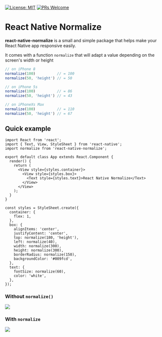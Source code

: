 [![License: MIT](https://img.shields.io/badge/License-MIT-blue.svg)](https://opensource.org/licenses/MIT)
[![PRs Welcome](https://img.shields.io/badge/PRs-welcome-brightgreen.svg)](./CONTRIBUTING.md)

# React Native Normalize

**react-native-normalize** is a small and simple package that helps make your React Native app responsive easily.

It comes with a function `normalize` that will adapt a value depending on the screen's width or height


```javascript
// on iPhone 8
normalize(100)          // = 100
normalize(50, 'height') // = 50

// on iPhone 5s
normalize(100)          // = 86
normalize(50, 'height') // = 43

// on iPhoneXs Max
normalize(100)          // = 110
normalize(50, 'height') // = 67
```

## Quick example

```JSX
import React from 'react';
import { Text, View, StyleSheet } from 'react-native';
import normalize from 'react-native-normalize';

export default class App extends React.Component {
  render() {
    return (
      <View style={styles.container}>
        <View style={styles.box}>
          <Text style={styles.text}>React Native Normalize</Text>
        </View>
      </View>
    );
  }
}

const styles = StyleSheet.create({
  container: {
    flex: 1,
  },
  box: {
    alignItems: 'center',
    justifyContent: 'center',
    top: normalize(180, 'height'),
    left: normalize(40),
    width: normalize(300),
    height: normalize(300),
    borderRadius: normalize(150),
    backgroundColor: '#009fcd',
  },
  text: {
    fontSize: normalize(60),
    color: 'white',
  },
});
```

### Without `normalize()`
![](https://i.imgur.com/bLbnjsC.jpg)
### With `normalize`
![](https://i.imgur.com/4IqqAR2.jpg)
